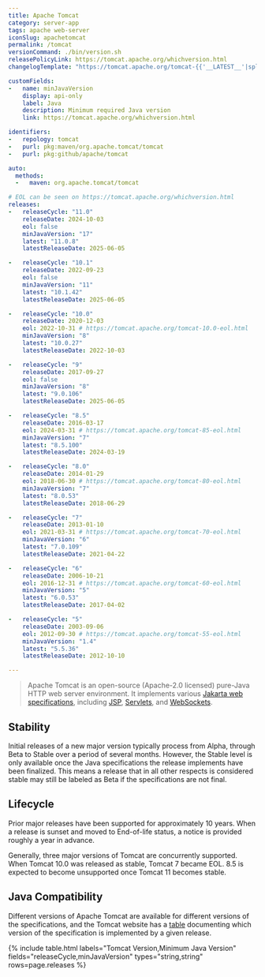 ```yaml
---
title: Apache Tomcat
category: server-app
tags: apache web-server
iconSlug: apachetomcat
permalink: /tomcat
versionCommand: ./bin/version.sh
releasePolicyLink: https://tomcat.apache.org/whichversion.html
changelogTemplate: "https://tomcat.apache.org/tomcat-{{'__LATEST__'|split:'.'|pop|join:'.'}}-doc/changelog.html"

customFields:
-   name: minJavaVersion
    display: api-only
    label: Java
    description: Minimum required Java version
    link: https://tomcat.apache.org/whichversion.html

identifiers:
-   repology: tomcat
-   purl: pkg:maven/org.apache.tomcat/tomcat
-   purl: pkg:github/apache/tomcat

auto:
  methods:
  -   maven: org.apache.tomcat/tomcat

# EOL can be seen on https://tomcat.apache.org/whichversion.html
releases:
-   releaseCycle: "11.0"
    releaseDate: 2024-10-03
    eol: false
    minJavaVersion: "17"
    latest: "11.0.8"
    latestReleaseDate: 2025-06-05

-   releaseCycle: "10.1"
    releaseDate: 2022-09-23
    eol: false
    minJavaVersion: "11"
    latest: "10.1.42"
    latestReleaseDate: 2025-06-05

-   releaseCycle: "10.0"
    releaseDate: 2020-12-03
    eol: 2022-10-31 # https://tomcat.apache.org/tomcat-10.0-eol.html
    minJavaVersion: "8"
    latest: "10.0.27"
    latestReleaseDate: 2022-10-03

-   releaseCycle: "9"
    releaseDate: 2017-09-27
    eol: false
    minJavaVersion: "8"
    latest: "9.0.106"
    latestReleaseDate: 2025-06-05

-   releaseCycle: "8.5"
    releaseDate: 2016-03-17
    eol: 2024-03-31 # https://tomcat.apache.org/tomcat-85-eol.html
    minJavaVersion: "7"
    latest: "8.5.100"
    latestReleaseDate: 2024-03-19

-   releaseCycle: "8.0"
    releaseDate: 2014-01-29
    eol: 2018-06-30 # https://tomcat.apache.org/tomcat-80-eol.html
    minJavaVersion: "7"
    latest: "8.0.53"
    latestReleaseDate: 2018-06-29

-   releaseCycle: "7"
    releaseDate: 2013-01-10
    eol: 2021-03-31 # https://tomcat.apache.org/tomcat-70-eol.html
    minJavaVersion: "6"
    latest: "7.0.109"
    latestReleaseDate: 2021-04-22

-   releaseCycle: "6"
    releaseDate: 2006-10-21
    eol: 2016-12-31 # https://tomcat.apache.org/tomcat-60-eol.html
    minJavaVersion: "5"
    latest: "6.0.53"
    latestReleaseDate: 2017-04-02

-   releaseCycle: "5"
    releaseDate: 2003-09-06
    eol: 2012-09-30 # https://tomcat.apache.org/tomcat-55-eol.html
    minJavaVersion: "1.4"
    latest: "5.5.36"
    latestReleaseDate: 2012-10-10

---
```


> Apache Tomcat is an open-source (Apache-2.0 licensed) pure-Java HTTP web server environment. It
> implements various [Jakarta web specifications](https://projects.eclipse.org/projects/ee4j.jakartaee-platform),
> including [JSP](https://projects.eclipse.org/projects/ee4j.jsp "Jakarta Server Pages"),
> [Servlets](https://projects.eclipse.org/projects/ee4j.servlet "Jakarta Servlet"),
> and [WebSockets](https://projects.eclipse.org/projects/ee4j.websocket "Jakarta WebSocket").

## Stability

Initial releases of a new major version typically process from Alpha, through Beta to Stable over a
period of several months. However, the Stable level is only available once the Java specifications
the release implements have been finalized. This means a release that in all other respects is
considered stable may still be labeled as Beta if the specifications are not final.

## Lifecycle

Prior major releases have been supported for approximately 10 years. When a release is sunset and
moved to End-of-life status, a notice is provided roughly a year in advance.

Generally, three major versions of Tomcat are concurrently supported. When Tomcat 10.0 was released as
stable, Tomcat 7 became EOL. 8.5 is expected to become unsupported once Tomcat 11 becomes stable.

## Java Compatibility

Different versions of Apache Tomcat are available for different versions of the specifications,
and the Tomcat website has a [table](https://tomcat.apache.org/whichversion.html) documenting which
version of the specification is implemented by a given release.

{% include table.html
labels="Tomcat Version,Minimum Java Version"
fields="releaseCycle,minJavaVersion"
types="string,string"
rows=page.releases %}
